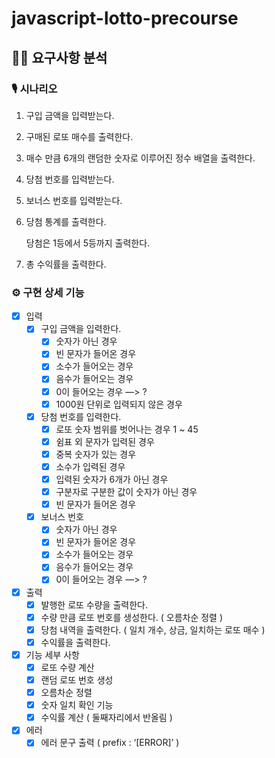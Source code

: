 # javascript-lotto-precourse

## 🤷🏻 요구사항 분석

### 🎙️ 시나리오

1. 구입 금액을 입력받는다.
2. 구매된 로또 매수를 출력한다.
3. 매수 만큼 6개의 랜덤한 숫자로 이루어진 정수 배열을 출력한다.
4. 당첨 번호를 입력받는다.
5. 보너스 번호를 입력받는다.
6. 당첨 통계를 출력한다.

   당첨은 1등에서 5등까지 출력한다.

7. 총 수익률을 출력한다.

### ⚙️ 구현 상세 기능

- [x] 입력
  - [x] 구입 금액을 입력한다.
    - [x] 숫자가 아닌 경우
    - [x] 빈 문자가 들어온 경우
    - [x] 소수가 들어오는 경우
    - [x] 음수가 들어오는 경우
    - [x] 0이 들어오는 경우 —> ?
    - [x] 1000원 단위로 입력되지 않은 경우
  - [x] 당첨 번호를 입력한다.
    - [x] 로또 숫자 범위를 벗어나는 경우 1 ~ 45
    - [x] 쉼표 외 문자가 입력된 경우
    - [x] 중복 숫자가 있는 경우
    - [x] 소수가 입력된 경우
    - [x] 입력된 숫자가 6개가 아닌 경우
    - [x] 구분자로 구분한 값이 숫자가 아닌 경우
    - [x] 빈 문자가 들어온 경우
  - [x] 보너스 번호
    - [x] 숫자가 아닌 경우
    - [x] 빈 문자가 들어온 경우
    - [x] 소수가 들어오는 경우
    - [x] 음수가 들어오는 경우
    - [x] 0이 들어오는 경우 —> ?
- [x] 출력
  - [x] 발행한 로또 수량을 출력한다.
  - [x] 수량 만큼 로또 번호를 생성한다. ( 오름차순 정렬 )
  - [x] 당첨 내역을 출력한다. ( 일치 개수, 상금, 일치하는 로또 매수 )
  - [x] 수익률을 출력한다.
- [x] 기능 세부 사항
  - [x] 로또 수량 계산
  - [x] 랜덤 로또 번호 생성
  - [x] 오름차순 정렬
  - [x] 숫자 일치 확인 기능
  - [x] 수익률 계산 ( 둘째자리에서 반올림 )
- [x] 에러
  - [x] 에러 문구 출력 ( prefix : ‘[ERROR]’ )
